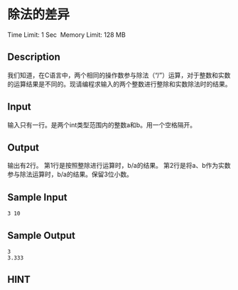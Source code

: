# 除法的差异
Time Limit: 1 Sec  Memory Limit: 128 MB


## Description
我们知道，在C语言中，两个相同的操作数参与除法（“/”）运算，对于整数和实数的运算结果是不同的。现请编程求输入的两个整数进行整除和实数除法时的结果。


## Input
输入只有一行。是两个int类型范围内的整数a和b。用一个空格隔开。


## Output
输出有2行。
第1行是按照整除进行运算时，b/a的结果。
第2行是将a、b作为实数参与除法运算时，b/a的结果。保留3位小数。


## Sample Input
```
3 10

```
## Sample Output
```
3
3.333

```

## HINT
